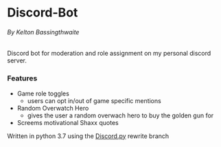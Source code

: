 # Discord-Bot
###### _By Kelton Bassingthwaite_

Discord bot for moderation and role assignment on my personal discord server.

### Features
 - Game role toggles
   * users can opt in/out of game specific mentions
 - Random Overwatch Hero
   * gives the user a random overwach hero to buy the golden gun for
 - Screems motivational Shaxx quotes

Written in python 3.7 using the [Discord.py](https://github.com/Rapptz/discord.py "Github Page") rewrite branch
